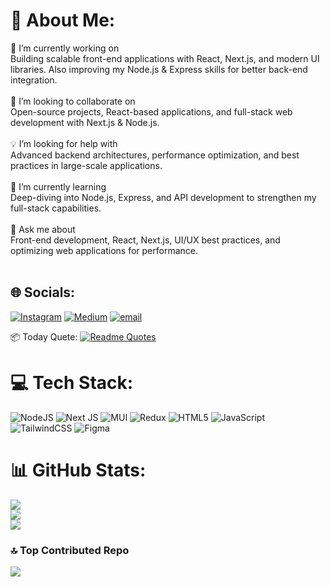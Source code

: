 # 💫 About Me:
🚀 I’m currently working on<br>Building scalable front-end applications with React, Next.js, and modern UI libraries. Also improving my Node.js & Express skills for better back-end integration.<br><br>🤝 I’m looking to collaborate on<br>Open-source projects, React-based applications, and full-stack web development with Next.js & Node.js.<br><br>💡 I’m looking for help with<br>Advanced backend architectures, performance optimization, and best practices in large-scale applications.<br><br>🌱 I’m currently learning<br>Deep-diving into Node.js, Express, and API development to strengthen my full-stack capabilities.<br><br>💬 Ask me about<br>Front-end development, React, Next.js, UI/UX best practices, and optimizing web applications for performance.<br><br>


## 🌐 Socials:
[![Instagram](https://img.shields.io/badge/Instagram-%23E4405F.svg?logo=Instagram&logoColor=white)](https://instagram.com/callmemamdd) [![Medium](https://img.shields.io/badge/Medium-12100E?logo=medium&logoColor=white)](https://medium.com/@Mohammad.ps) [![email](https://img.shields.io/badge/Email-D14836?logo=gmail&logoColor=white)](mailto:mhmdpsr6@gmail.com) 

 📦 Today Quete:
[![Readme Quotes](https://quotes-github-readme.vercel.app/api?type=horizontal&theme=dark)](https://github.com/piyushsuthar/github-readme-quotes)

# 💻 Tech Stack:
![NodeJS](https://img.shields.io/badge/node.js-6DA55F?style=for-the-badge&logo=node.js&logoColor=white) ![Next JS](https://img.shields.io/badge/Next-black?style=for-the-badge&logo=next.js&logoColor=white) ![MUI](https://img.shields.io/badge/MUI-%230081CB.svg?style=for-the-badge&logo=mui&logoColor=white) ![Redux](https://img.shields.io/badge/redux-%23593d88.svg?style=for-the-badge&logo=redux&logoColor=white) ![HTML5](https://img.shields.io/badge/html5-%23E34F26.svg?style=for-the-badge&logo=html5&logoColor=white) ![JavaScript](https://img.shields.io/badge/javascript-%23323330.svg?style=for-the-badge&logo=javascript&logoColor=%23F7DF1E) ![TailwindCSS](https://img.shields.io/badge/tailwindcss-%2338B2AC.svg?style=for-the-badge&logo=tailwind-css&logoColor=white) ![Figma](https://img.shields.io/badge/figma-%23F24E1E.svg?style=for-the-badge&logo=figma&logoColor=white)
# 📊 GitHub Stats:
![](https://github-readme-stats.vercel.app/api?username=Mohammad-pesaraklou&theme=dark&hide_border=false&include_all_commits=false&count_private=false)<br/>
![](https://github-readme-streak-stats.herokuapp.com/?user=Mohammad-pesaraklou&theme=dark&hide_border=false)<br/>
![](https://github-readme-stats.vercel.app/api/top-langs/?username=Mohammad-pesaraklou&theme=dark&hide_border=false&include_all_commits=false&count_private=false&layout=compact)

### 🔝 Top Contributed Repo
![](https://github-contributor-stats.vercel.app/api?username=Mohammad-pesaraklou&limit=5&theme=dark&combine_all_yearly_contributions=true)

<!-- Proudly created with GPRM ( https://gprm.itsvg.in ) -->
